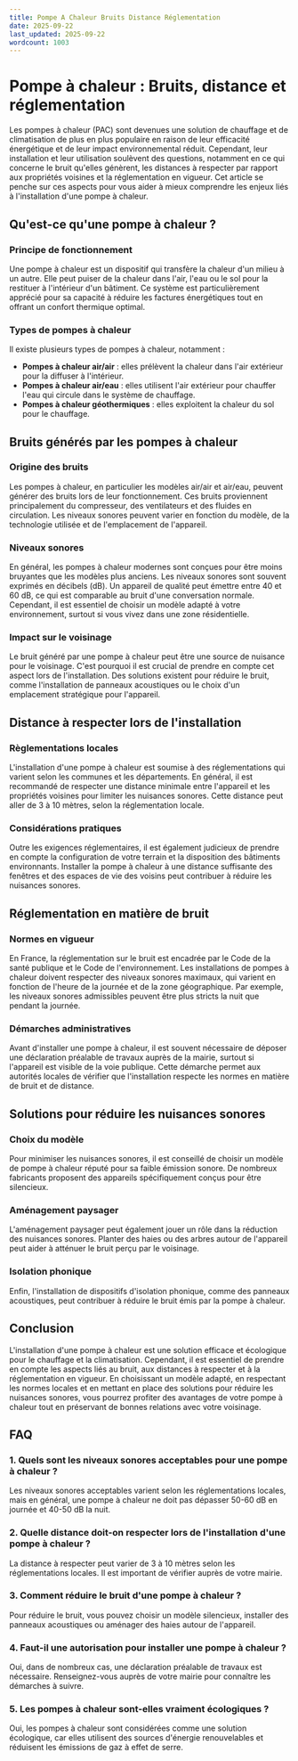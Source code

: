 ```yaml
---
title: Pompe A Chaleur Bruits Distance Réglementation
date: 2025-09-22
last_updated: 2025-09-22
wordcount: 1003
---
```


# Pompe à chaleur : Bruits, distance et réglementation

Les pompes à chaleur (PAC) sont devenues une solution de chauffage et de climatisation de plus en plus populaire en raison de leur efficacité énergétique et de leur impact environnemental réduit. Cependant, leur installation et leur utilisation soulèvent des questions, notamment en ce qui concerne le bruit qu'elles génèrent, les distances à respecter par rapport aux propriétés voisines et la réglementation en vigueur. Cet article se penche sur ces aspects pour vous aider à mieux comprendre les enjeux liés à l'installation d'une pompe à chaleur.

## Qu'est-ce qu'une pompe à chaleur ?

### Principe de fonctionnement

Une pompe à chaleur est un dispositif qui transfère la chaleur d'un milieu à un autre. Elle peut puiser de la chaleur dans l'air, l'eau ou le sol pour la restituer à l'intérieur d'un bâtiment. Ce système est particulièrement apprécié pour sa capacité à réduire les factures énergétiques tout en offrant un confort thermique optimal.

### Types de pompes à chaleur

Il existe plusieurs types de pompes à chaleur, notamment :

- **Pompes à chaleur air/air** : elles prélèvent la chaleur dans l'air extérieur pour la diffuser à l'intérieur.
- **Pompes à chaleur air/eau** : elles utilisent l'air extérieur pour chauffer l'eau qui circule dans le système de chauffage.
- **Pompes à chaleur géothermiques** : elles exploitent la chaleur du sol pour le chauffage.

## Bruits générés par les pompes à chaleur

### Origine des bruits

Les pompes à chaleur, en particulier les modèles air/air et air/eau, peuvent générer des bruits lors de leur fonctionnement. Ces bruits proviennent principalement du compresseur, des ventilateurs et des fluides en circulation. Les niveaux sonores peuvent varier en fonction du modèle, de la technologie utilisée et de l'emplacement de l'appareil.

### Niveaux sonores

En général, les pompes à chaleur modernes sont conçues pour être moins bruyantes que les modèles plus anciens. Les niveaux sonores sont souvent exprimés en décibels (dB). Un appareil de qualité peut émettre entre 40 et 60 dB, ce qui est comparable au bruit d'une conversation normale. Cependant, il est essentiel de choisir un modèle adapté à votre environnement, surtout si vous vivez dans une zone résidentielle.

### Impact sur le voisinage

Le bruit généré par une pompe à chaleur peut être une source de nuisance pour le voisinage. C'est pourquoi il est crucial de prendre en compte cet aspect lors de l'installation. Des solutions existent pour réduire le bruit, comme l'installation de panneaux acoustiques ou le choix d'un emplacement stratégique pour l'appareil.

## Distance à respecter lors de l'installation

### Règlementations locales

L'installation d'une pompe à chaleur est soumise à des réglementations qui varient selon les communes et les départements. En général, il est recommandé de respecter une distance minimale entre l'appareil et les propriétés voisines pour limiter les nuisances sonores. Cette distance peut aller de 3 à 10 mètres, selon la réglementation locale.

### Considérations pratiques

Outre les exigences réglementaires, il est également judicieux de prendre en compte la configuration de votre terrain et la disposition des bâtiments environnants. Installer la pompe à chaleur à une distance suffisante des fenêtres et des espaces de vie des voisins peut contribuer à réduire les nuisances sonores.

## Réglementation en matière de bruit

### Normes en vigueur

En France, la réglementation sur le bruit est encadrée par le Code de la santé publique et le Code de l'environnement. Les installations de pompes à chaleur doivent respecter des niveaux sonores maximaux, qui varient en fonction de l'heure de la journée et de la zone géographique. Par exemple, les niveaux sonores admissibles peuvent être plus stricts la nuit que pendant la journée.

### Démarches administratives

Avant d'installer une pompe à chaleur, il est souvent nécessaire de déposer une déclaration préalable de travaux auprès de la mairie, surtout si l'appareil est visible de la voie publique. Cette démarche permet aux autorités locales de vérifier que l'installation respecte les normes en matière de bruit et de distance.

## Solutions pour réduire les nuisances sonores

### Choix du modèle

Pour minimiser les nuisances sonores, il est conseillé de choisir un modèle de pompe à chaleur réputé pour sa faible émission sonore. De nombreux fabricants proposent des appareils spécifiquement conçus pour être silencieux.

### Aménagement paysager

L'aménagement paysager peut également jouer un rôle dans la réduction des nuisances sonores. Planter des haies ou des arbres autour de l'appareil peut aider à atténuer le bruit perçu par le voisinage.

### Isolation phonique

Enfin, l'installation de dispositifs d'isolation phonique, comme des panneaux acoustiques, peut contribuer à réduire le bruit émis par la pompe à chaleur.

## Conclusion

L'installation d'une pompe à chaleur est une solution efficace et écologique pour le chauffage et la climatisation. Cependant, il est essentiel de prendre en compte les aspects liés au bruit, aux distances à respecter et à la réglementation en vigueur. En choisissant un modèle adapté, en respectant les normes locales et en mettant en place des solutions pour réduire les nuisances sonores, vous pourrez profiter des avantages de votre pompe à chaleur tout en préservant de bonnes relations avec votre voisinage.

## FAQ

### 1. Quels sont les niveaux sonores acceptables pour une pompe à chaleur ?

Les niveaux sonores acceptables varient selon les réglementations locales, mais en général, une pompe à chaleur ne doit pas dépasser 50-60 dB en journée et 40-50 dB la nuit.

### 2. Quelle distance doit-on respecter lors de l'installation d'une pompe à chaleur ?

La distance à respecter peut varier de 3 à 10 mètres selon les réglementations locales. Il est important de vérifier auprès de votre mairie.

### 3. Comment réduire le bruit d'une pompe à chaleur ?

Pour réduire le bruit, vous pouvez choisir un modèle silencieux, installer des panneaux acoustiques ou aménager des haies autour de l'appareil.

### 4. Faut-il une autorisation pour installer une pompe à chaleur ?

Oui, dans de nombreux cas, une déclaration préalable de travaux est nécessaire. Renseignez-vous auprès de votre mairie pour connaître les démarches à suivre.

### 5. Les pompes à chaleur sont-elles vraiment écologiques ?

Oui, les pompes à chaleur sont considérées comme une solution écologique, car elles utilisent des sources d'énergie renouvelables et réduisent les émissions de gaz à effet de serre.
